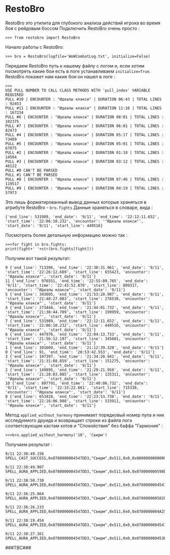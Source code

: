 RestoBro
========
RestoBro это утилита для глубокого анализа действий игрока во время боя с рейдовым боссом
Подключить RestoBro очень просто :
```
>>> from restobro import RestoBro
```
Начало работы с RestoBro:
```
>>> bro = RestoBro(logfile='WoWCombatLog.txt', initialize=False)
```
Передаем RestoBro путь к нашему файлу с логом и, если хотим посмотреть какие бои есть в логе устанавливаем `initialize=True`.
RestoBro покажет нам какие бои он нашел в логе :
```
>>> 
USE PULL NUMBER TO CALL CLASS METHODS WITH 'pull_index' VARIABLE REQUIRED
PULL #10 | ENCOUNTER : "Идеалы клакси" | DURATION 06:43 | TOTAL LINES : 92453
PULL #11 | ENCOUNTER : "Идеалы клакси" | DURATION 11:16 | TOTAL LINES : 167234
PULL #6 | ENCOUNTER : "Идеалы клакси" | DURATION 08:01 | TOTAL LINES : 102375
PULL #7 | ENCOUNTER : "Идеалы клакси" | DURATION 06:01 | TOTAL LINES : 82473
PULL #4 | ENCOUNTER : "Идеалы клакси" | DURATION 05:17 | TOTAL LINES : 73489
PULL #5 | ENCOUNTER : "Идеалы клакси" | DURATION 05:01 | TOTAL LINES : 67075
PULL #2 | ENCOUNTER : "Идеалы клакси" | DURATION 01:18 | TOTAL LINES : 14584
PULL #3 | ENCOUNTER : "Идеалы клакси" | DURATION 03:12 | TOTAL LINES : 46122
PULL #0 CAN'T BE PARSED
PULL #1 CAN'T BE PARSED
PULL #8 | ENCOUNTER : "Идеалы клакси" | DURATION 07:46 | TOTAL LINES : 119517
PULL #9 | ENCOUNTER : "Идеалы клакси" | DURATION 04:19 | TOTAL LINES : 57973
```
Это лишь форматированный вывод данных которые храняться в атрибуте RestoBro - `bro.fights`
Данные храняться в словаре, вида :
```
{'end_line': 531989, 'end_date': '9/11', 'end_time': '22:12:11.652', 'start_time': '22:06:10.232', 'encounter': '"Идеалы клакси"', 'start_date': '9/11', 'start_line': 449516}
```
Посмотреть более детальную информацию можно так :
```
>>>for fight in bro.fights:
print(fight+' '+str(bro.fights[fight]))
```
Получим вот такой результат:
```
9 {'end_line': 713396, 'end_time': '22:30:31.961', 'end_date': '9/11', 'start_time': '22:26:12.609', 'start_line': 655423, 'encounter': '"Идеалы клакси"', 'start_date': '9/11'}
11 {'end_line': 976551, 'end_time': '22:55:09.765', 'end_date': '9/11', 'start_time': '22:43:52.870', 'start_line': 809317, 'encounter': '"Идеалы клакси"', 'start_date': '9/11'}
5 {'end_line': 343605, 'end_time': '21:53:28.907', 'end_date': '9/11', 'start_time': '21:48:27.083', 'start_line': 276530, 'encounter': '"Идеалы клакси"', 'start_date': '9/11'}
4 {'end_line': 273448, 'end_time': '21:44:01.732', 'end_date': '9/11', 'start_time': '21:38:44.709', 'start_line': 199959, 'encounter': '"Идеалы клакси"', 'start_date': '9/11'}
7 {'end_line': 531989, 'end_time': '22:12:11.652', 'end_date': '9/11', 'start_time': '22:06:10.232', 'start_line': 449516, 'encounter': '"Идеалы клакси"', 'start_date': '9/11'}
6 {'end_line': 447976, 'end_time': '22:04:13.733', 'end_date': '9/11', 'start_time': '21:56:12.197', 'start_line': 345601, 'encounter': '"Идеалы клакси"', 'start_date': '9/11'}
1 {'end_line': 101609, 'end_time': '21:12:39.328', 'end_date': '9/11'}
0 {'end_line': 91, 'end_time': '20:53:42.553', 'end_date': '9/11'}
3 {'end_line': 197397, 'end_time': '21:34:20.941', 'end_date': '9/11', 'start_time': '21:31:08.859', 'start_line': 151275, 'encounter': '"Идеалы клакси"', 'start_date': '9/11'}
2 {'end_line': 149895, 'end_time': '21:29:21.958', 'end_date': '9/11', 'start_time': '21:28:03.085', 'start_line': 135311, 'encounter': '"Идеалы клакси"', 'start_date': '9/11'}
10 {'end_line': 807791, 'end_time': '22:40:06.732', 'end_date': '9/11', 'start_time': '22:33:22.861', 'start_line': 715338, 'encounter': '"Идеалы клакси"', 'start_date': '9/11'}
8 {'end_line': 653428, 'end_time': '22:23:53.738', 'end_date': '9/11', 'start_time': '22:16:06.988', 'start_line': 533911, 'encounter': '"Идеалы клакси"', 'start_date': '9/11'}
```



Метод `applied_without_harmony` принимает порядковый номер пула и ник исследуемого друида и возвращает строки из файла лога соответсвующие кастам хотов и "Спокойствия" без баффа "Гармония" :

```
>>>bro.applied_without_harmony('10', 'Свирм')
```
Получаем результат :
```
9/11 22:38:49.156  SPELL_CAST_SUCCESS,0x0780000004547DD3,"Свирм",0x511,0x0,0x0000000000000000,nil,0x80000000,0x80000000,44203,"Спокойствие",0x8,0x0000000000000000,0,0,0,0,0,0.00,0.00

9/11 22:38:49.907  SPELL_AURA_APPLIED,0x0780000004547DD3,"Свирм",0x511,0x0,0x078000000598EAE3,"Рилси",0x40512,0x0,33763,"Жизнецвет",0x8,BUFF

9/11 22:38:50.730  SPELL_AURA_APPLIED,0x0780000004547DD3,"Свирм",0x511,0x0,0x0780000004547DD3,"Свирм",0x511,0x0,774,"Омоложение",0x8,BUFF

9/11 22:36:25.064  SPELL_AURA_APPLIED,0x0780000004547DD3,"Свирм",0x511,0x0,0x07800000050289D0,"Пираморфикс",0x514,0x0,774,"Омоложение",0x8,BUFF

9/11 22:36:26.233  SPELL_AURA_APPLIED,0x0780000004547DD3,"Свирм",0x511,0x0,0x0780000004A256E0,"Бествишез",0x514,0x0,774,"Омоложение",0x8,BUFF

9/11 22:38:19.454  SPELL_AURA_APPLIED,0x0780000004547DD3,"Свирм",0x511,0x0,0x0780000004547DD3,"Свирм",0x511,0x0,774,"Омоложение",0x8,BUFF

9/11 22:38:27.361  SPELL_AURA_APPLIED,0x0780000004547DD3,"Свирм",0x511,0x0,0x078000000453BFEC,"Слышащий",0x40512,0x0,774,"Омоложение",0x8,BUFF
```
###TBC###

